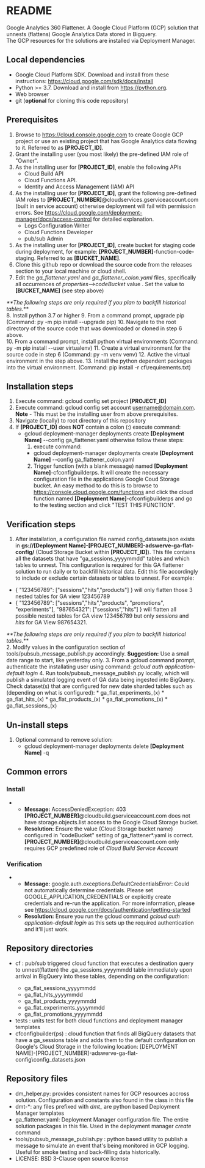 # README #
Google Analytics 360 Flattener.  A Google Cloud Platform (GCP) solution that unnests (flattens) Google Analytics Data stored in Bigquery.  
The GCP resources for the solutions are installed via Deployment Manager.

## Local dependencies ##
* Google Cloud Platform SDK.  Download and install from these instructions: https://cloud.google.com/sdk/docs/install
* Python >= 3.7.  Download and install from https://python.org.
* Web browser
* git (**optional** for cloning this code repository)

## Prerequisites ##
1. Browse to https://cloud.console.google.com to create Google GCP project or use 
   an existing project that has Google Analytics data flowing to it. 
   Referred to as **[PROJECT_ID]**.
2. Grant the installing user (you most likely) the pre-defined IAM role of "Owner".
3. As the installing user for **[PROJECT_ID]**, enable the following APIs
     * Cloud Build API
     * Cloud Functions API.
     * Identity and Access Management (IAM) API
4. As the installing user for **[PROJECT_ID]**, grant the following pre-defined IAM roles to 
   **[PROJECT_NUMBER]**@cloudservices.gserviceaccount.com (built in service
   account) otherwise deployment will fail with permission errors. See
   <https://cloud.google.com/deployment-manager/docs/access-control> for
   detailed explanation.
     * Logs Configuration Writer
     * Cloud Functions Developer
     * pub/sub Admin
5. As the installing user for **[PROJECT_ID]**, create bucket for staging code during deployment, for example:
   **[PROJECT_NUMBER]**-function-code-staging.  Referred to as **[BUCKET_NAME]**.
6. Clone this github repo or download the source code from the releases section to your local machine or 
   cloud shell.   
7. Edit the _ga_flattener.yaml_ and _ga_flattener_colon.yaml_ files, specifically all occurrences of _properties-->codeBucket_ value . Set the value to **[BUCKET_NAME]** (see step above)

_**The following steps are only required if you plan to backfill historical tables._**   
8. Install python 3.7 or higher
9. From a command prompt, upgrade pip (Command:  py -m pip install --upgrade pip)
10. Navigate to the root directory of the source code that was downloaded or cloned in step 6 above.   
10. From a command prompt, install python virtual environments (Command: py -m pip install --user virtualenv)
11. Create a virtual environment for the source code in step 6  (Command: py -m venv venv)
12. Active the virtual environment in the step above.
13. Install the python dependent packages into the virtual environment.  (Command: pip install -r cf\requirements.txt)

## Installation steps ##
1. Execute command: gcloud config set project **[PROJECT_ID]**
2. Execute command: gcloud config set account <username@domain.com>. **Note** - This must be the installing user from above prerequisites.
3. Navigate (locally) to root directory of this repository
4. If **[PROJECT_ID]** does **NOT** contain a colon (:) execute command: 
   * gcloud deployment-manager deployments create **[Deployment Name]** --config ga_flattener.yaml
   otherwise follow these steps:
     1. execute command: 
      * gcloud deployment-manager deployments create **[Deployment Name]** --config ga_flattener_colon.yaml
     2. Trigger function (with a blank message) named **[Deployment Name]**-cfconfigbuilderps.  It will create the necessary configuration file in the applications Google Coud Storage bucket.  An easy method to do this is to browse to https://console.cloud.google.com/functions and click the cloud function named **[Deployment Name]**-cfconfigbuilderps and go to the testing section and click "TEST THIS FUNCTION".

## Verification steps ##
1. After installation, a configuration file named config_datasets.json exists in **gs://[Deployment Name]-[PROJECT_NUMBER]-adswerve-ga-flat-config/** (Cloud Storage Bucket within **[PROJECT_ID]**).  This file contains all the datasets that have "ga_sessions_yyyymmdd" tables and which tables to unnest.  This configuration is required for this GA flattener solution to run daily or to backfill historical data.  Edit this file accordingly to include or exclude certain datasets or tables to unnest.  For example:
 * { "123456789": ["sessions","hits","products"] }   will only flatten those 3 nested tables for GA view 123456789
 * { "123456789": ["sessions","hits","products", "promotions", "experiments"], "987654321": ["sessions","hits"] } will flatten all possible nested tables for GA view 123456789 but only _sessions_ and _hits_ for GA View 987654321.

_**The following steps are only required if you plan to backfill historical tables._**   
2. Modify values in the configuration section of tools/pubsub_message_publish.py accordingly.  **Suggestion:** Use a small date range to start, like yesterday only.
3. From a gcloud command prompt, authenticate the installating user using command:
   _gcloud auth application-default login_
4. Run tools/pubsub_message_publish.py locally, which will publish a
   simulated logging event of GA data being ingested into BigQuery.  Check dataset(s) that are configured for new date sharded tables such as (depending on what is configured):
    * ga_flat_experiments_(x)
    * ga_flat_hits_(x)
    * ga_flat_products_(x)
    * ga_flat_promotions_(x)
    * ga_flat_sessions_(x)
   
## Un-install steps ##
1. Optional command to remove solution: 
   * gcloud deployment-manager deployments delete **[Deployment Name]** -q

## Common errors ##
### Install ###
* * **Message:** AccessDeniedException: 403 **[PROJECT_NUMBER]**@cloudbuild.gserviceaccount.com does not have storage.objects.list access to the Google Cloud Storage bucket.
  * **Resolution:** Ensure the value (Cloud Storage bucket name) configured in "codeBucket" setting of ga_flattener*.yaml is correct. **[PROJECT_NUMBER]**@cloudbuild.gserviceaccount.com only requires GCP predefined role of _Cloud Build Service Account_
### Verification ###
* * **Message:**   google.auth.exceptions.DefaultCredentialsError: Could not automatically determine credentials. Please set GOOGLE_APPLICATION_CREDENTIALS or explicitly create credentials and re-run the application. For more information, please see https://cloud.google.com/docs/authentication/getting-started
   * **Resolution:** Ensure you run the gcloud command _gcloud auth application-default login_ as this sets up the required authentication and it'll just work.   
    
## Repository directories ##
* cf : pub/sub triggered cloud function that executes a destination
  query to unnest(flatten) the <GA View ID>.ga_sessions_yyyymmdd table
  immediately upon arrival in BigQuery into these tables, depending on the configuration:
  * ga_flat_sessions_yyyymmdd
  * ga_flat_hits_yyyymmdd
  * ga_flat_products_yyyymmdd
  * ga_flat_experiments_yyyymmdd
  * ga_flat_promotions_yyyymmdd
* tests : units test for both cloud functions and deployment manager
  templates
* cfconfigbuilder(ps) : cloud function that finds all
  BigQuery datasets that have a ga_sessions table and adds them to the
  default configuration on Google's Cloud Storage in the following
  location:
  [DEPLOYMENT NAME]-[PROJECT_NUMBER]-adswerve-ga-flat-config\config_datasets.json

## Repository files ##
* dm_helper.py: provides consistent names for GCP resources accross
  solution. Configuration and constants also found in the class in this
  file
* dmt-*: any files prefixed with *dmt_* are python based Deployment
  Manager templates
* ga_flattener.yaml: Deployment Manager configuration file. The entire
  solution packages in this file. Used in the deployment manager *create* command
* tools/pubsub_message_publish.py : python based utility to publish a
  message to simulate an event that's being monitored in GCP logging.
  Useful for smoke testing and back-filling data historically.
* LICENSE: BSD 3-Clause open source license